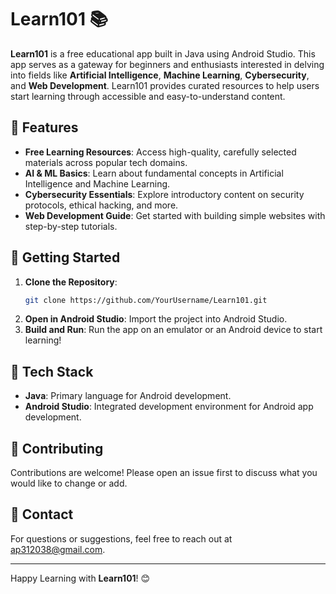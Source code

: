# Learn101 📚

**Learn101** is a free educational app built in Java using Android Studio. This app serves as a gateway for beginners and enthusiasts interested in delving into fields like **Artificial Intelligence**, **Machine Learning**, **Cybersecurity**, and **Web Development**. Learn101 provides curated resources to help users start learning through accessible and easy-to-understand content.

## 📲 Features
- **Free Learning Resources**: Access high-quality, carefully selected materials across popular tech domains.
- **AI & ML Basics**: Learn about fundamental concepts in Artificial Intelligence and Machine Learning.
- **Cybersecurity Essentials**: Explore introductory content on security protocols, ethical hacking, and more.
- **Web Development Guide**: Get started with building simple websites with step-by-step tutorials.
  
## 🚀 Getting Started
1. **Clone the Repository**: 
    ```bash
    git clone https://github.com/YourUsername/Learn101.git
    ```
2. **Open in Android Studio**: Import the project into Android Studio.
3. **Build and Run**: Run the app on an emulator or an Android device to start learning!

## 📖 Tech Stack
- **Java**: Primary language for Android development.
- **Android Studio**: Integrated development environment for Android app development.

## 🤝 Contributing
Contributions are welcome! Please open an issue first to discuss what you would like to change or add.

## 📧 Contact
For questions or suggestions, feel free to reach out at [ap312038@gmail.com](mailto:ap312038@gmail.com).

---

Happy Learning with **Learn101**! 😊
